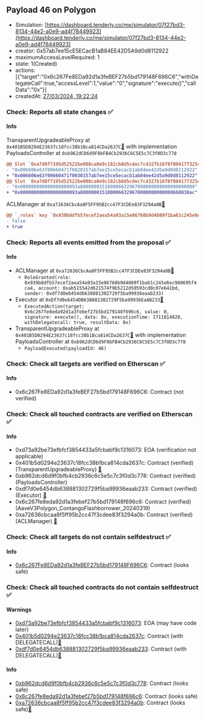 ## Payload 46 on Polygon

- Simulation: [https://dashboard.tenderly.co/me/simulator/07f27bd3-8134-44e2-a0e9-ad4f78449923](https://dashboard.tenderly.co/me/simulator/07f27bd3-8134-44e2-a0e9-ad4f78449923)
- creator: 0x57ab7ee15cE5ECacB1aB84EE42D5A9d0d8112922
- maximumAccessLevelRequired: 1
- state: 1(Created)
- actions: [{"target":"0x6c267Fe8EDa92d1a3feBEF27b5bd179148F696C6","withDelegateCall":true,"accessLevel":1,"value":"0","signature":"execute()","callData":"0x"}]
- createdAt: [27/03/2024, 19:22:24](https://polygonscan.com/tx/0x51343988f76bdf4c6feee1bac4c8416cc58988f444af80c4f8c5d972a7ae453e)

### Check: Reports all state changes :white_check_mark:

#### Info


TransparentUpgradeableProxy at `0x401B5D0294E23637c18fcc38b1Bca814CDa2637C`[:ghost:](https://github.com/bgd-labs/aave-address-book "GovernanceV3Polygon.PAYLOADS_CONTROLLER") with implementation PayloadsController at `0xb962dCD6d9F0bFB4Cb2936C6C5E5c7C3f0D3c778`
```diff
@@ Slot `0xa7d0f7195d52522be008ca0e9c182cb8d5cdec7c4327b16f8f80417732546566` @@
- "0x006606e63f00660471f0020157ab7ee15ce5ecacb1ab84ee42d5a9d0d8112922"
+ "0x006606e63f00660471f0030157ab7ee15ce5ecacb1ab84ee42d5a9d0d8112922"
@@ Slot `0xa7d0f7195d52522be008ca0e9c182cb8d5cdec7c4327b16f8f80417732546567` @@
- "0x000000000000000000093a800000015180006632967000000000000000000000"
+ "0x000000000000000000093a8000000151800066329670000000000000660838ac"
```

ACLManager at `0xa72636CbcAa8F5FF95B2cc47F3CDEe83F3294a0B`[:ghost:](https://github.com/bgd-labs/aave-address-book "AaveV3Polygon.ACL_MANAGER")
```diff
@@ `_roles` key `0x939b8dfb57ecef2aea54a93a15e86768b9d4089f1ba61c245e6ec980695f4ca4.members.0xab515542d621574f9b5212d50593cd0c07e641bd` @@
- false
+ true
```


### Check: Reports all events emitted from the proposal :white_check_mark:

#### Info

- ACLManager at `0xa72636CbcAa8F5FF95B2cc47F3CDEe83F3294a0B`[:ghost:](https://github.com/bgd-labs/aave-address-book "AaveV3Polygon.ACL_MANAGER")
  - `RoleGranted(role: 0x939b8dfb57ecef2aea54a93a15e86768b9d4089f1ba61c245e6ec980695f4ca4, account: 0xab515542d621574f9b5212d50593cd0c07e641bd, sender: 0xdf7d0e6454db638881302729f5ba99936eaab233)`
- Executor at `0xDf7d0e6454DB638881302729F5ba99936EaAB233`[:ghost:](https://github.com/bgd-labs/aave-address-book "AaveV2Polygon.POOL_ADMIN, AaveV3Polygon.ACL_ADMIN, GovernanceV3Polygon.EXECUTOR_LVL_1")
  - `ExecutedAction(target: 0x6c267fe8eda92d1a3febef27b5bd179148f696c6, value: 0, signature: execute(), data: 0x, executionTime: 1711814828, withDelegatecall: true, resultData: 0x)`
- TransparentUpgradeableProxy at `0x401B5D0294E23637c18fcc38b1Bca814CDa2637C`[:ghost:](https://github.com/bgd-labs/aave-address-book "GovernanceV3Polygon.PAYLOADS_CONTROLLER") with implementation PayloadsController at `0xb962dCD6d9F0bFB4Cb2936C6C5E5c7C3f0D3c778`
  - `PayloadExecuted(payloadId: 46)`

### Check: Check all targets are verified on Etherscan :white_check_mark:

#### Info

- 0x6c267Fe8EDa92d1a3feBEF27b5bd179148F696C6: Contract (not verified) 

### Check: Check all touched contracts are verified on Etherscan :white_check_mark:

#### Info

- 0xd73a92be73efbfcf3854433a5fcbabf9c1316073: EOA (verification not applicable)
- 0x401b5d0294e23637c18fcc38b1bca814cda2637c: Contract (verified) (TransparentUpgradeableProxy) [:ghost:](https://github.com/bgd-labs/aave-address-book "GovernanceV3Polygon.PAYLOADS_CONTROLLER")
- 0xb962dcd6d9f0bfb4cb2936c6c5e5c7c3f0d3c778: Contract (verified) (PayloadsController) 
- 0xdf7d0e6454db638881302729f5ba99936eaab233: Contract (verified) (Executor) [:ghost:](https://github.com/bgd-labs/aave-address-book "AaveV2Polygon.POOL_ADMIN, AaveV3Polygon.ACL_ADMIN, GovernanceV3Polygon.EXECUTOR_LVL_1")
- 0x6c267fe8eda92d1a3febef27b5bd179148f696c6: Contract (verified) (AaveV3Polygon_ContangoFlashborrower_20240319) 
- 0xa72636cbcaa8f5ff95b2cc47f3cdee83f3294a0b: Contract (verified) (ACLManager) [:ghost:](https://github.com/bgd-labs/aave-address-book "AaveV3Polygon.ACL_MANAGER")

### Check: Check all targets do not contain selfdestruct :white_check_mark:

#### Info

- [0x6c267Fe8EDa92d1a3feBEF27b5bd179148F696C6](https://polygonscan.com/address/0x6c267Fe8EDa92d1a3feBEF27b5bd179148F696C6): Contract (looks safe)

### Check: Check all touched contracts do not contain selfdestruct :white_check_mark:

#### Warnings

- [0xd73a92be73efbfcf3854433a5fcbabf9c1316073](https://polygonscan.com/address/0xd73a92be73efbfcf3854433a5fcbabf9c1316073): EOA (may have code later)
- [0x401b5d0294e23637c18fcc38b1bca814cda2637c](https://polygonscan.com/address/0x401b5d0294e23637c18fcc38b1bca814cda2637c): Contract (with DELEGATECALL)[:ghost:](https://github.com/bgd-labs/aave-address-book "GovernanceV3Polygon.PAYLOADS_CONTROLLER")
- [0xdf7d0e6454db638881302729f5ba99936eaab233](https://polygonscan.com/address/0xdf7d0e6454db638881302729f5ba99936eaab233): Contract (with DELEGATECALL)[:ghost:](https://github.com/bgd-labs/aave-address-book "AaveV2Polygon.POOL_ADMIN, AaveV3Polygon.ACL_ADMIN, GovernanceV3Polygon.EXECUTOR_LVL_1")

#### Info

- [0xb962dcd6d9f0bfb4cb2936c6c5e5c7c3f0d3c778](https://polygonscan.com/address/0xb962dcd6d9f0bfb4cb2936c6c5e5c7c3f0d3c778): Contract (looks safe)
- [0x6c267fe8eda92d1a3febef27b5bd179148f696c6](https://polygonscan.com/address/0x6c267fe8eda92d1a3febef27b5bd179148f696c6): Contract (looks safe)
- [0xa72636cbcaa8f5ff95b2cc47f3cdee83f3294a0b](https://polygonscan.com/address/0xa72636cbcaa8f5ff95b2cc47f3cdee83f3294a0b): Contract (looks safe)[:ghost:](https://github.com/bgd-labs/aave-address-book "AaveV3Polygon.ACL_MANAGER")

